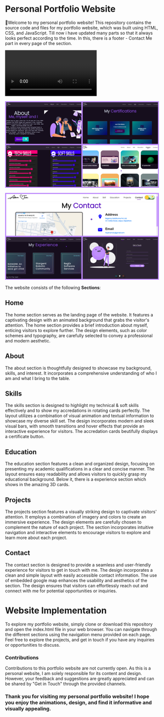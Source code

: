 # Personal Portfolio Website

🙌Welcome to my personal portfolio website! This repository contains the source code and files for my portfolio website, which was built using HTML, CSS, and JavaScript. Till now i have updated many parts so that it always looks perfect according to the time. In this, there is a footer - Contact Me part in every page of the section. 

![Porfolio Cover](/assets/images/Portfolio%20GIF.mp4)

![Porfolio Cover](/assets/images/SS-1.jpg)

![Porfolio Cover](/assets/images/SS-2.jpg)

The website consists of the following **Sections**:

## Home
The home section serves as the landing page of the website. It features a captivating design with an animated background that grabs the visitor's attention. The home section provides a brief introduction about myself, enticing visitors to explore further. The design elements, such as color schemes and typography, are carefully selected to convey a professional and modern aesthetic.

## About
The about section is thoughtfully designed to showcase my background, skills, and interest. It incorporates a comprehensive understanding of who I am and what I bring to the table.

## Skills
The skills section is designed to highlight my technical & soft skills effectively and to show my accredations in rotating cards perfectly. The layout utilizes a combination of visual animation and textual information to showcase my diverse skill set. The design incorporates modern and sleek visual bars, with smooth transitions and hover effects that provide an interactive experience for visitors. The accredation cards beutifully displays a certificate button.

## Education
The education section features a clean and organized design, focusing on presenting my academic qualifications in a clear and concise manner. The layout ensures easy readability and allows visitors to quickly grasp my educational background. Below it, there is a experience section which shows in the amazing 3D cards.

## Projects
The projects section features a visually striking design to captivate visitors' attention. It employs a combination of imagery and colors to create an immersive experience. The design elements are carefully chosen to complement the nature of each project. The section incorporates intuitive navigation and interactive elements to encourage visitors to explore and learn more about each project.

## Contact
The contact section is designed to provide a seamless and user-friendly experience for visitors to get in touch with me. The design incorporates a clean and simple layout with easily accessible contact information. The use of embedded google map enhances the usability and aesthetics of the section. The design ensures that visitors can effortlessly reach out and connect with me for potential opportunities or inquiries.

# Website Implementation 
To explore my portfolio website, simply clone or download this repository and open the index.html file in your web browser. You can navigate through the different sections using the navigation menu provided on each page. Feel free to explore the projects, and get in touch if you have any inquiries or opportunities to discuss.

### Contributions
Contributions to this portfolio website are not currently open. As this is a personal website, I am solely responsible for its content and design. However, your feedback and suggestions are greatly appreciated and can be shared by "Get in Touch" through the provided channels.

### Thank you for visiting my personal portfolio website! I hope you enjoy the animations, design, and find it informative and visually appealing.
